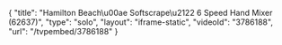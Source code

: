 {
    "title": "Hamilton Beach\u00ae Softscrape\u2122 6 Speed Hand Mixer (62637)",
    "type": "solo",
    "layout": "iframe-static",
    "videoId": "3786188",
    "url": "\/tvpembed\/3786188"
}